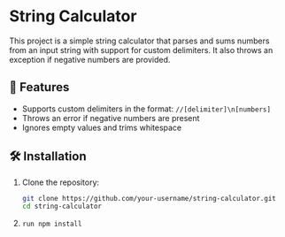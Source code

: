 # String Calculator

This project is a simple string calculator that parses and sums numbers from an input string with support for custom delimiters. It also throws an exception if negative numbers are provided.

## 🚀 Features

- Supports custom delimiters in the format: `//[delimiter]\n[numbers]`
- Throws an error if negative numbers are present
- Ignores empty values and trims whitespace

## 🛠 Installation

1. Clone the repository:
   ```sh
   git clone https://github.com/your-username/string-calculator.git
   cd string-calculator
   ```
2. ```sh
   run npm install
   ```
